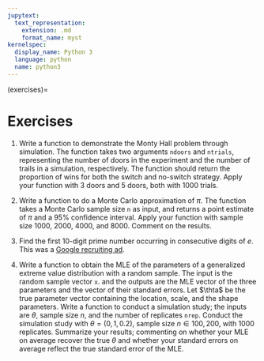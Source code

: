 ```yaml
---
jupytext:
  text_representation:
    extension: .md
    format_name: myst
kernelspec:
  display_name: Python 3
  language: python
  name: python3
---
```


(exercises)=

# Exercises

1. Write a function to demonstrate the Monty Hall problem through
   simulation. The function takes two arguments `ndoors` and
   `ntrials`, representing the number of doors in the experiment and
   the number of trails in a simulation, respectively. The function
   should return the proportion of wins for both the switch and
   no-switch strategy. Apply your function with 3 doors and 5 doors,
   both with 1000 trials.

1. Write a function to do a Monte Carlo approximation of $\pi$. The
   function takes a Monte Carlo sample size `n` as input, and returns
   a point estimate of $\pi$ and a 95% confidence interval. Apply your
   function with sample size 1000, 2000, 4000, and 8000. Comment on
   the results.

1. Find the first 10-digit prime number occurring in consecutive
   digits of $e$. This was a
   [Google recruiting ad](http://mathworld.wolfram.com/news/2004-10-13/google/).

1. Write a function to obtain the MLE of the parameters of a
   generalized extreme value distribution with a random sample. 
   The input is the random sample vector `x`. and the outputs are the
   MLE vector of the three parameters and the vector of their standard
   errors. Let $\thta$ be the true parameter vector containing the
   location, scale, and the shape parameters. Write a function to
   conduct a simulation study; the inputs are $\theta$, sample size
   $n$, and the number of replicates `nrep`. Conduct the simulation
   study with $\theta = (0, 1, 0.2)$, sample size $n \in {100, 200}$,
   with 1000 replicates. Summarize your results; commenting on whether
   your MLE on average recover the true $\theta$ and whether your
   standard errors on average reflect the true standard error of the MLE.
